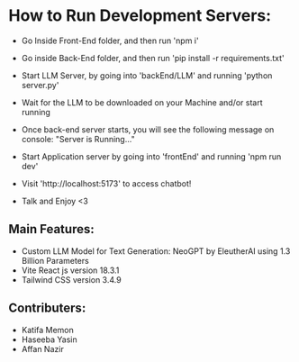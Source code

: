 # How to Run Development Servers:
- Go Inside Front-End folder, and then run 'npm i'
- Go inside Back-End folder, and then run 'pip install -r requirements.txt'

- Start LLM Server, by going into 'backEnd/LLM' and running 'python server.py'
- Wait for the LLM to be downloaded on your Machine and/or start running
- Once back-end server starts, you will see the following message on console: "Server is Running..."

- Start Application server by going into 'frontEnd' and running 'npm run dev'
- Visit 'http://localhost:5173' to access chatbot!
- Talk and Enjoy <3

## Main Features:
- Custom LLM Model for Text Generation: NeoGPT by EleutherAI using 1.3 Billion Parameters
- Vite React js version 18.3.1 
- Tailwind CSS version 3.4.9

## Contributers:
- Katifa Memon
- Haseeba Yasin
- Affan Nazir